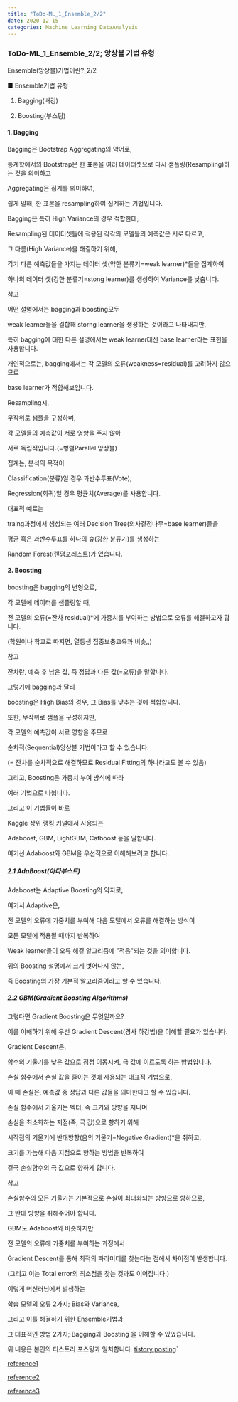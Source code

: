 ```yaml
---
title: "ToDo-ML_1_Ensemble_2/2"
date: 2020-12-15
categories: Machine Learning DataAnalysis  
---
```


### ToDo-ML_1_Ensemble_2/2; 앙상블 기법 유형
Ensemble(앙상블)기법이란?_2/2


■ Ensemble기법 유형

1. Bagging(배깅)

2. Boosting(부스팅)



#### 1. Bagging

Bagging은 Bootstrap Aggregating의 약어로,


통계학에서의 Bootstrap은 한 표본을 여러 데이터셋으로 다시 샘플링(Resampling)하는 것을 의미하고

Aggregating은 집계를 의미하여,

쉽게 말해, 한 표본을 resampling하여 집계하는 기법입니다.



Bagging은 특히 High Variance의 경우 적합한데,



Resampling된 데이터셋들에 적용된 각각의 모델들의 예측값은 서로 다르고,

그 다름(High Variance)을 해결하기 위해,

각기 다른 예측값들을 가지는 데이터 셋(약한 분류기=weak learner)*들을 집계하여

하나의 데이터 셋(강한 분류기=stong learner)를 생성하여 Variance를 낮춥니다.



참고

어떤 설명에서는 bagging과 boosting모두

weak learner들을 결합해 storng learner을 생성하는 것이라고 나타내지만,

특히 bagging에 대한 다른 설명에서는 weak learner대신 base learner라는 표현을 사용합니다.

개인적으로는, bagging에서는 각 모델의 오류(weakness=residual)를 고려하지 않으므로

base learner가 적합해보입니다. 




Resampling시, 

무작위로 샘플을 구성하며,

각 모델들의 예측값이 서로 영향을 주지 않아

서로 독립적입니다.(=병렬Parallel 앙상블)



집계는, 분석의 목적이

Classification(분류)일 경우 과반수투표(Vote),

Regression(회귀)일 경우 평균치(Average)를 사용합니다.




대표적 예로는 

traing과정에서 생성되는 여러 Decision Tree(의사결정나무=base learner)들을 

평균 혹은 과반수투표를 하나의 숲(강한 분류기)를 생성하는

Random Forest(랜덤포레스트)가 있습니다.



#### 2. Boosting



boosting은 bagging의 변형으로,

각 모델에 데이터를 샘플링할 때, 

전 모델의 오류(=잔차 residual)*에 가중치를 부여하는 방법으로 오류를 해결하고자 합니다. 

(학원이나 학교로 따지면, 열등생 집중보충교육과 비슷,,)



참고

잔차란, 예측 후 남은 값, 즉 정답과 다른 값(=오류)을 말합니다.



그렇기에 bagging과 달리

boosting은 High Bias의 경우, 그 Bias를 낮추는 것에 적합합니다. 



또한, 무작위로 샘플을 구성하지만, 

각 모델의 예측값이 서로 영향을 주므로

순차적(Sequential)앙상블 기법이라고 할 수 있습니다. 

(= 잔차를 순차적으로 해결하므로 Residual Fitting의 하나라고도 볼 수 있음)



그리고, Boosting은 가중치 부여 방식에 따라

여러 기법으로 나뉩니다.


그리고 이 기법들이 바로

Kaggle 상위 랭킹 커널에서 사용되는

Adaboost, GBM, LightGBM, Catboost 등을 말합니다. 

여기선 Adaboost와 GBM을 우선적으로 이해해보려고 합니다.



##### 2.1 AdaBoost(아다부스트)

Adaboost는 Adaptive Boosting의 약자로,

여기서 Adaptive은,

전 모델의 오류에 가중치를 부여해 다음 모델에서 오류를 해결하는 방식이

모든 모델에 적용될 때까지 반복하여

Weak learner들이 오류 해결 알고리즘에 "적응"되는 것을 의미합니다.



위의 Boosting 설명에서 크게 벗어나지 않는,

즉 Boosting의 가장 기본적 알고리즘이라고 할 수 있습니다.



##### 2.2 GBM(Gradient Boosting Algorithms)

그렇다면 Gradient Boosting은 무엇일까요?

이를 이해하기 위해 우선 Gradient Descent(경사 하강법)을 이해할 필요가 있습니다.



Gradient Descent은,

함수의 기울기를 낮은 값으로 점점 이동시켜, 극 값에 이르도록 하는 방법입니다.


손실 함수에서 손실 값을 줄이는 것에 사용되는 대표적 기법으로, 

이 때 손실은, 예측값 중 정답과 다른 값들을 의미한다고 할 수 있습니다. 



손실 함수에서 기울기는 벡터, 즉 크기와 방향을 지니며

손실을 최소화하는 지점(즉, 극 값)으로 향하기 위해

시작점의 기울기에 반대방향(음의 기울기=Negative Gradient)*을 취하고,

크기를 가늠해 다음 지점으로 향하는 방법을 반복하여

결국 손실함수의 극 값으로 향하게 합니다.  


참고

손실함수의 모든 기울기는 기본적으로 손실이 최대화되는 방향으로 향하므로,

그 반대 방향을 취해주어야 합니다. 



GBM도 Adaboost와 비슷하지만

전 모델의 오류에 가중치를 부여하는 과정에서

Gradient Descent를 통해 최적의 파라미터를 찾는다는 점에서 차이점이 발생합니다.

(그리고 이는 Total error의 최소점을 찾는 것과도 이어집니다.)





이렇게 머신러닝에서 발생하는

학습 모델의 오류 2가지; Bias와 Variance,



그리고 이를 해결하기 위한 Ensemble기법과

그 대표적인 방법 2가지; Bagging과 Boosting 을 이해할 수 있었습니다.

위 내용은 본인의 티스토리 포스팅과 일치합니다.
[tistory posting](https://todo-data.tistory.com/6)`

[reference1](https://www.slideshare.net/freepsw/boosting-bagging-vs-boosting)

[reference2](https://developers.google.com/machine-learning/crash-course/reducing-loss/gradient-descent?hl=ko)

[reference3](https://becominghuman.ai/ensemble-learning-bagging-and-boosting-d20f38be9b1e)
